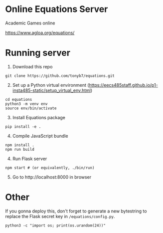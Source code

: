 Online Equations Server
=======================

Academic Games online

https://www.agloa.org/equations/

Running server
================
1. Download this repo
```
git clone https://github.com/tonyb7/equations.git
```

2. Set up a Python virtual environment (https://eecs485staff.github.io/p1-insta485-static/setup_virtual_env.html)
```
cd equations 
python3 -m venv env 
source env/bin/activate
```

3. Install Equations package
```
pip install -e .
```

4. Compile JavaScript bundle
```
npm install .
npm run build
```
 
4. Run Flask server
```
npm start # (or equivalently, ./bin/run)
```

5. Go to http://localhost:8000 in browser
	
# Other
If you gonna deploy this, don't forget to generate a new bytestring to replace the Flask secret key in `/equations/config.py`.
```
python3 -c "import os; print(os.urandom(24))"
```
